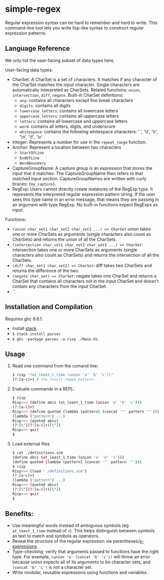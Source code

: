 # simple-regex

Regular expression syntax can be hard to remember and hard to write. This command-line tool lets you write lisp-like syntax to construct regular expression patterns.

## Language Reference
We only list the user-facing subset of data types here. 
<!-- For a complete list of internal data types, see []. -->

User-facing data types:

-   CharSet: A CharSet is a set of characters. It matches if any character of the CharSet matches the input character. Single characters are automatically interpreted as CharSets. Related functions: `union`, `intersection`, `diff`, `negate`. Built-in CharSet definitions:
    -   `any`: contains all characters except line break characters
    -   `digits`: contains all digits
    -   `lowercase_letters`: contains all lowercase letters
    -   `uppercase_letters`: contains all uppercase letters
    -   `letters`: contains all lowercase and uppercase letters
    -   `word`: contains all letters, digits, and underscore
    -   `whitespace`: contains the following whitespace characters: ' ', '\\t', '\\r', '\\n', '\\f', '\\v'
-   Integer: Represents a number for use in the `repeat_range` function.
-   Anchor: Represent a location between two characters
    -   `StartOfLine`
    -   `EndOfLine`
    -   `WordBoundary`
-   CaptureGroupName: A capture group is an expression that stores the input that it matches. The CaptureGroupName then refers to that matched input section. CaptureGroupNames are written with curly braces: `{my_capture}`.
-   RegExp: Users cannot directly create instances of the RegExp type. It represents the interpreted regular expression pattern string. If the user sees this type name in an error message, that means they are passing in an argument with type RegExp. No built-in functions expect RegExps as input.

Functions:

-   `(union char_set1 char_set2 char_set3 ...) => CharSet`
    union takes one or more CharSets as arguments (single characters also count as CharSets) and returns the union of all the CharSets.
-   `(intersection char_set1 char_set2 char_set3 ...) => CharSet`: intersection takes one or more CharSets as arguments (single characters also count as CharSets) and returns the intersection of all the CharSets.
-   `(diff char_set1 char_set2) => CharSet`: diff takes two CharSets and returns the difference of the two.
-   `(negate char_set) => CharSet`: negate takes one CharSet and returns a CharSet that contains all characters not in the input CharSet and doesn't contain any characters from the input CharSet.
-   ``

## Installation and Compilation
Requires ghc 8.6.1.

- Install [stack](https://docs.haskellstack.org/en/stable/README/).
- `$ stack install parsec`
- `$ ghc -package parsec -o risp ./Main.hs`

## Usage
1. Read one command from the comand line:

    ```bash
    $ risp "(at_least_1_time (union 'a' 'b' 'c'))"
    (?:[a-c]+) # the result regex pattern
    ```

2. Evaluate commands in a REPL:

    ```bash
    $ risp
    Risp>>> (define abcs (at_least_1_time (union 'a' 'b' 'c')))
    (?:[a-c]+)
    Risp>>> (define quoted (lambda (pattern) (concat '"' pattern '"')))
    (lambda ("pattern") ...)
    Risp>>> (quoted abcs)
    (?:[\"](?:[a-c]+)[\"])
    Risp>>> quit
    $
    ```

3. Load external files

    ```bash
    $ cat ./definitions.scm
    (define abcs (at_least_1_time (union 'a' 'b' 'c')))
    (define quoted (lambda (pattern) (concat '"' pattern '"')))
    $ risp
    Risp>>> (load "./definitions.scm")
    (?:[a-c]+)
    (lambda ("pattern") ...)
    Risp>>> (quoted abcs)
    (?:[\"](?:[a-c]+)[\"])
    Risp>>> quit
    $
    ```

## Benefits:
-   Use meaningful words instead of ambiguous symbols (eg `at_least_1_time` instead of `+`).
    This helps distinguish between symbols as text to match and symbols as operators.
-   Reveal the structure of the regular expression via parentheses/[s-expressions](https://en.wikipedia.org/wiki/S-expression).
-   Type-checking: verify that arguments passed to functions have the right type.
    For example, `(union 'a' (concat 'b' 'c'))` will throw an error because union expects all of its arguments to be character sets, and `(concat 'b' 'c')` is not a character set.
-   Write modular, reusable expressions using functions and variables.
